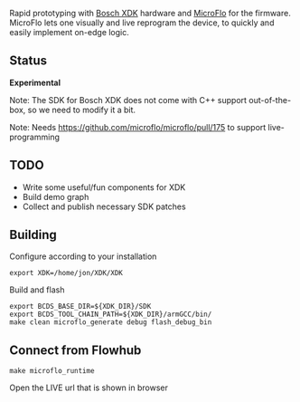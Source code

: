 
Rapid prototyping with [Bosch XDK](https://xdk.bosch-connectivity.com/) hardware and
[MicroFlo](https://microflo.org) for the firmware. MicroFlo lets one visually and live reprogram the device,
to quickly and easily implement on-edge logic.

## Status
**Experimental**

Note: The SDK for Bosch XDK does not come with C++ support out-of-the-box,
so we need to modify it a bit.

Note: Needs https://github.com/microflo/microflo/pull/175 to support live-programming

## TODO

* Write some useful/fun components for XDK
* Build demo graph
* Collect and publish necessary SDK patches 

## Building

Configure according to your installation

    export XDK=/home/jon/XDK/XDK

Build and flash

    export BCDS_BASE_DIR=${XDK_DIR}/SDK
    export BCDS_TOOL_CHAIN_PATH=${XDK_DIR}/armGCC/bin/
    make clean microflo_generate debug flash_debug_bin


## Connect from Flowhub

    make microflo_runtime

Open the LIVE url that is shown in browser

